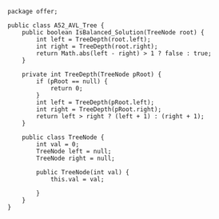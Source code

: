 	package offer;
	
	public class A52_AVL_Tree {
		public boolean IsBalanced_Solution(TreeNode root) {
			int left = TreeDepth(root.left);
			int right = TreeDepth(root.right);
			return Math.abs(left - right) > 1 ? false : true;
		}
	
		private int TreeDepth(TreeNode pRoot) {
			if (pRoot == null) {
				return 0;
			}
			int left = TreeDepth(pRoot.left);
			int right = TreeDepth(pRoot.right);
			return left > right ? (left + 1) : (right + 1);
		}
	
		public class TreeNode {
			int val = 0;
			TreeNode left = null;
			TreeNode right = null;
	
			public TreeNode(int val) {
				this.val = val;
	
			}
		}
	}
